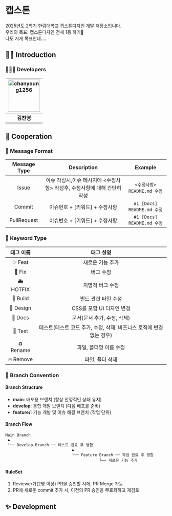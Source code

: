 # 캡스톤 
2025년도 2학기 한림대학교 캡스톤디자인 개발 저장소입니다. <br> 
우리의 목표: 캡스톤디자인 전체 1등 하기🥇 <br> 
나도 저게 목표인데.... <br>
## 👋🏻 Introduction
### 🧑🏻‍💻 Developers 

| [<img src="https://avatars.githubusercontent.com/chanyoung1256" width="100px;" alt="chanyoung1256"/>](https://github.com/chanyoung1256) |
|:----------------------------------------------------------------------------------------------------------------:|
| **김찬영**                                                                                                       |



## 👥 Cooperation
###  💭 Message Format
 | Message Type      | Description          | Example               |
|:----------------:|:--------------------:|:---------------------:|
| Issue          | 이슈 작성시,이슈 메시지에 <수정사항> 작성후, 수정사항에 대해 간단히 작성 | `<수정사항> README.md 수정` |
| Commit        | 이슈번호 + [키워드] + 수정사항| `#1 [Docs] README.md 수정`   |
| PullRequest  | 이슈번호 + [키워드] + 수정사항   | `#1 [Docs] README.md 수정`|

### 🔑 Keyword Type
|태그 이름|태그 설명|
|:---:|:---:|
|✨ Feat|새로운 기능 추가|
|🐛 Fix|버그 수정|
|🚑 HOTFIX|치명적 버그 수정|
|📁 Build|빌드 관련 파일 수정|
|🎨 Design|CSS를 포함 UI 디자인 변경|
|📄 Docs|문서(문서 추가, 수정, 삭제)|
|📝 Test|테스트(테스트 코드 추가, 수정, 삭제: 비즈니스 로직에 변경 없는 경우)|
|♻️ Rename|파일, 폴더명 이름 수정|
|🔥 Remove|파일, 폴더 삭제|

### 🎋 Branch Convention
#### Branch Structure 
- **main**: 배포용 브랜치 (항상 안정적인 상태 유지)
- **develop**: 통합 개발 브랜치 (다음 배포를 준비)
- **feature/**: 기능 개발 및 이슈 해결 브랜치 (작업 단위)
#### Branch Flow
 ```
Main Branch
  ▲
  └── Develop Branch ── 테스트 완료 후 병합 
                              ▲
                              └── Feature Branch ── 작업 완료 후 병합 
                                          └── 새로운 기능 추가

 ```
#### RuleSet
1. Reviewer가(2명 이상) PR을 승인할 시에, PR Merge 가능
2. PR에 새로운 commit 추가 시, 이전의 PR 승인을 무효화하고 재검토

## ✨ Development
 
